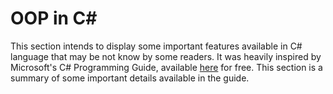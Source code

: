 # OOP in C# #

This section intends to display some important features available in C# language that may be not know by some readers. It was heavily inspired by Microsoft's C# Programming Guide, available [here](https://msdn.microsoft.com/en-us/library/67ef8sbd.aspx) for free. This section is a summary of some important details available in the guide.